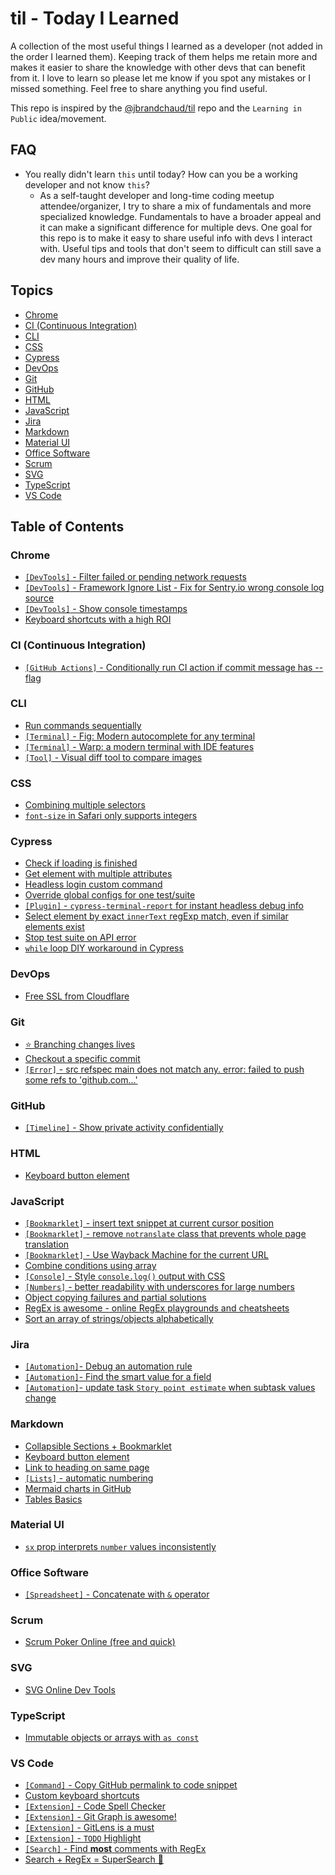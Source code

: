 # til - Today I Learned

A collection of the most useful things I learned as a developer (not added in the order I learned them). Keeping track of them helps me retain more and makes it easier to share the knowledge with other devs that can benefit from it. I love to learn so please let me know if you spot any mistakes or I missed something. Feel free to share anything you find useful.

This repo is inspired by the [@jbrandchaud/til](https://github.com/jbranchaud/til) repo and the `Learning in Public` idea/movement.

## FAQ

- You really didn't learn `this` until today? How can you be a working developer and not know `this`?
  - As a self-taught developer and long-time coding meetup attendee/organizer, I try to share a mix of fundamentals and more specialized knowledge. Fundamentals to have a broader appeal and it can make a significant difference for multiple devs. One goal for this repo is to make it easy to share useful info with devs I interact with. Useful tips and tools that don't seem to difficult can still save a dev many hours and improve their quality of life.

## Topics

- [Chrome](#chrome)
- [CI (Continuous Integration)](#ci)
- [CLI](#cli)
- [CSS](#css)
- [Cypress](#cypress)
- [DevOps](#devops)
- [Git](#git)
- [GitHub](#github)
- [HTML](#html)
- [JavaScript](#javascript)
- [Jira](#jira)
- [Markdown](#markdown)
- [Material UI](#material-ui)
- [Office Software](#office-software)
- [Scrum](#scrum)
- [SVG](#svg)
- [TypeScript](#typescript)
- [VS Code](#vs-code)

## Table of Contents

### Chrome

- [`[DevTools]` - Filter failed or pending network requests](chrome/devtools-filter-failed-or-pending-network-requests.md)
- [`[DevTools]` - Framework Ignore List - Fix for Sentry.io wrong console log source](chrome/devtools-framework-ignore-list-fix-for-sentry.io-wrong-console-log-source.md)
- [`[DevTools]` - Show console timestamps](chrome/devtools-show-console-timestamps.md)
- [Keyboard shortcuts with a high ROI](chrome/keyboard-shortcuts-high-roi.md)

### <a id="ci"></a>CI (Continuous Integration)

- [`[GitHub Actions]` - Conditionally run CI action if commit message has --flag](ci/github-actions-conditionally-run-ci-action-if-commit-message-has-flag.md)

### CLI

- [Run commands sequentially](cli/run-commands-sequentially.md)
- [`[Terminal]` - Fig: Modern autocomplete for any terminal](cli/terminal-fig-modern-autocomplete-for-any-terminal.md)
- [`[Terminal]` - Warp: a modern terminal with IDE features](cli/terminal-warp-a-modern-terminal-with-ide-features.md)
- [`[Tool]` - Visual diff tool to compare images](cli/tool-visual-diff-tool-compare-images.md)

### CSS

- [Combining multiple selectors](css/combining-multiple-selectors.md)
- [`font-size` in Safari only supports integers](css/font-size-in-safari-only-supports-integers.md)

### Cypress

- [Check if loading is finished](cypress/check-if-loading-finished.md)
- [Get element with multiple attributes](cypress/get-element-with-multiple-attributes.md)
- [Headless login custom command](cypress/headless-login-custom-command.md)
- [Override global configs for one test/suite](cypress/override-global-configs-one-test-suite.md)
- [`[Plugin]` - `cypress-terminal-report` for instant headless debug info](cypress/plugin-cypress-terminal-report-instant-headless-debug-info.md)
- [Select element by exact `innerText` regExp match, even if similar elements exist](cypress/select-element-by-exact-innerText-regex-match.md)
- [Stop test suite on API error](cypress/stop-test-suite-on-api-error.md)
- [`while` loop DIY workaround in Cypress](cypress/while-loop-diy-workaround-cypress.md)

### DevOps

- [Free SSL from Cloudflare](devops/free-ssl-cloudflare.md)

### Git

- [⭐️ Branching changes lives](git/branching-changes-lives.md)
- [Checkout a specific commit](git/checkout-specific-commit.md)
- [`[Error]` - src refspec main does not match any. error: failed to push some refs to 'github.com...'](git/error-src-refspec-main-does-not-match-any.md)

### GitHub

- [`[Timeline]` - Show private activity confidentially](github/timeline-show-private-activity-confidentially.md)

### HTML

- [Keyboard button element](html/keyboard-button-element.md)

### JavaScript

- [`[Bookmarklet]` - insert text snippet at current cursor position](markdown/collapsible-sections-plus-bookmarklet.md)
- [`[Bookmarklet]` - remove `notranslate` class that prevents whole page translation](javascript/bookmarklet-remove-notranslate-class-that-prevents-whole-page-translation.md)
- [`[Bookmarklet]` - Use Wayback Machine for the current URL](javascript/bookmarklet-use-wayback-machine-on-current-page.md)
- [Combine conditions using array](javascript/combine-conditions-using-array.md)
- [`[Console]` - Style `console.log()` output with CSS](javascript/console-style-console-log-output-css.md)
- [`[Numbers]` - better readability with underscores for large numbers](javascript/numbers-better-readability-with-underscores-for-large-numbers.md)
- [Object copying failures and partial solutions](javascript/object-copying-failures-and-partial-solutions.md)
- [RegEx is awesome - online RegEx playgrounds and cheatsheets](javascript/regex-is-awesome-online-regex-playgrounds-cheatsheets.md)
- [Sort an array of strings/objects alphabetically](javascript/sort-array-of-strings-alphabetical.md)

### Jira

- [`[Automation]`- Debug an automation rule](jira/automation-debug-a-rule.md)
- [`[Automation]`- Find the smart value for a field](jira/automation-find-smart-value-for-field.md)
- [`[Automation]`- update task `Story point estimate` when subtask values change](jira/automation-sum-of-story-point-estimate.md)

### Markdown

- [Collapsible Sections + Bookmarklet](markdown/collapsible-sections-plus-bookmarklet.md)
- [Keyboard button element](html/keyboard-button-element.md)
- [Link to heading on same page](markdown/link-to-heading-or-html-element-on-same-page.md)
- [`[Lists]` - automatic numbering](markdown/lists-automatic-numbering.md)
- [Mermaid charts in GitHub](markdown/mermaid-charts-in-github.md)
- [Tables Basics](markdown/tables-basics.md)

### Material UI

- [`sx` prop interprets `number` values inconsistently](material-ui/sx-prop-interprets-number-values-inconsistently.md)

### Office Software

- [`[Spreadsheet]` - Concatenate with `&` operator](office-software/spreadsheet-concatenate-with-ampersand.md)

### Scrum

- [Scrum Poker Online (free and quick)](scrum/scrum-poker-online-free-quick.md)

### SVG

- [SVG Online Dev Tools](svg/svg-online-dev-tools.md)

### TypeScript

- [Immutable objects or arrays with `as const`](typescript/immutable-objects-or-arrays-as-const.md)

### VS Code

- [`[Command]` - Copy GitHub permalink to code snippet](vscode/command-copy-github-permalink-to-code-snippet.md)
- [Custom keyboard shortcuts](vscode/custom-keyboard-shortcuts.md)
- [`[Extension]` - Code Spell Checker](vscode/extension-code-spell-checker.md)
- [`[Extension]` - Git Graph is awesome!](vscode/extension-git-graph-is-awesome.md)
- [`[Extension]` - GitLens is a must](vscode/extension-gitlens-is-a-must.md)
- [`[Extension]` - `TODO` Highlight](vscode/extension-todo-highlight.md)
- [`[Search]` - Find **most** comments with RegEx](vscode/search-find-most-comments-regex.md)
- [Search + RegEx = SuperSearch 🚀](vscode/search-plus-regex-equals-supersearch.md)
